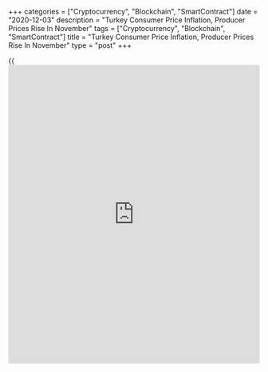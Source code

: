 +++
categories = ["Cryptocurrency", "Blockchain", "SmartContract"]
date = "2020-12-03"
description = "Turkey Consumer Price Inflation, Producer Prices Rise In November"
tags = ["Cryptocurrency", "Blockchain", "SmartContract"]
title = "Turkey Consumer Price Inflation, Producer Prices Rise In November"
type = "post"
+++

{{<iframe id="large-banner" src="https://www.bounty.group/#slide=3.0" width="100%" height="600" scrolling="no" style="border: 0px solid rgb(216, 221, 230); border-radius: 3px;">}}

Turkey's consumer price inflation and producer prices increased in
November, figures from the Turkish Statistical Institute showed on
Thursday.

The consumer prices index rose 14.03 percent year-on-year in November,
after an 11.89 percent increase in October. Economists had expected a
12.60 percent rise.

Prices for miscellaneous goods and services grew 29.42 percent yearly in
November and those of food and non-alcoholic beverages gained 21.08
percent.

Prices for transportation and [health][1] increased by 18.67 percent and
14.22 percent, respectively.

On a monthly basis, consumer prices rose 2.30 percent in November.
Economists had expected a 1.0 percent increase.

The producer price index rose 23.11 percent yearly in November,
following an 18.20 percent increase in October.

Among the main industrial sectors, prices for capital goods grew 27.85
percent annually in November and prices for intermediate goods gained
30.07 percent.

Prices for durable goods increased 23.39 percent. Prices for non-durable
consumer goods and energy rose by 15.35 percent and 0.36 percent,
respectively.

On a month-on-month basis, producer prices increased 4.08 percent in
November.

For comments and feedback [contact](https://www.playgroundfx.com/contact/): editorial@rtt[news](https://www.letsplayfx.com/blog/forex-news-website/).com

[Economic News][2]

 **What parts of the world are seeing the best (and worst) economic
performances lately? Click[here][3] to check out our [Econ Scorecard][3]
and find out! See up-to-the-moment [ranking](https://www.playgroundfx.com/blog/crypto-exchange-ranking/)s for the best and worst
performers in [GDP][3], [unemployment rate][4], [inflation][5] and much
more.**

   1. www.rtt[news](https://www.letsplayfx.com/blog/forex-news-website/).com/Content/Health.aspx
   2. www.rtt[news](https://www.letsplayfx.com/blog/forex-news-website/).com/Content/EconomicNews.aspx
   3. www.rtt[news](https://www.letsplayfx.com/blog/forex-news-website/).com/economic-scorecard/world-rank/GDP/highest-performance.aspx
   4. www.rtt[news](https://www.letsplayfx.com/blog/forex-news-website/).com/economic-scorecard/world-rank/unemployment-rate/lowest-performance.aspx
   5. www.rtt[news](https://www.letsplayfx.com/blog/forex-news-website/).com/economic-scorecard/world-rank/CPI/highest-performance.aspx